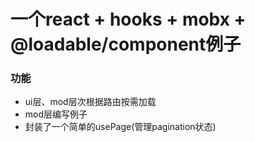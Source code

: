 # 一个react + hooks + mobx + @loadable/component例子

### 功能
* ui层、mod层次根据路由按需加载
* mod层编写例子
* 封装了一个简单的usePage(管理pagination状态)
